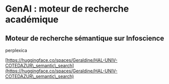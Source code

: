 # GenAI : moteur de recherche académique

## Moteur de recherche sémantique sur Infoscience

perplexica

[https://huggingface.co/spaces/Geraldine/HAL-UNIV-COTEDAZUR\_semantic\_search](https://huggingface.co/spaces/Geraldine/HAL-UNIV-COTEDAZUR\_semantic\_search)
